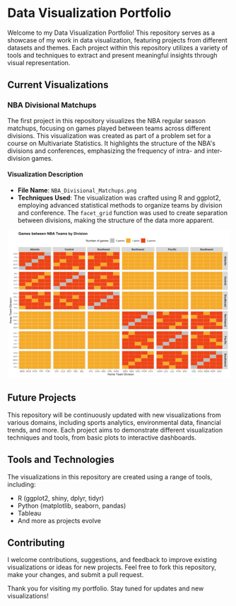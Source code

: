 # Data Visualization Portfolio

Welcome to my Data Visualization Portfolio! This repository serves as a showcase of my work in data visualization, featuring projects from different datasets and themes. Each project within this repository utilizes a variety of tools and techniques to extract and present meaningful insights through visual representation.

## Current Visualizations

### NBA Divisional Matchups

The first project in this repository visualizes the NBA regular season matchups, focusing on games played between teams across different divisions. This visualization was created as part of a problem set for a course on Multivariate Statistics. It highlights the structure of the NBA's divisions and conferences, emphasizing the frequency of intra- and inter-division games.

#### Visualization Description

- **File Name**: `NBA_Divisional_Matchups.png`
- **Techniques Used**: The visualization was crafted using R and ggplot2, employing advanced statistical methods to organize teams by division and conference. The `facet_grid` function was used to create separation between divisions, making the structure of the data more apparent.

![NBA Divisional Matchups](/NBA_Divisional_Matchups.png)

## Future Projects

This repository will be continuously updated with new visualizations from various domains, including sports analytics, environmental data, financial trends, and more. Each project aims to demonstrate different visualization techniques and tools, from basic plots to interactive dashboards.

## Tools and Technologies

The visualizations in this repository are created using a range of tools, including:
- R (ggplot2, shiny, dplyr, tidyr)
- Python (matplotlib, seaborn, pandas)
- Tableau
- And more as projects evolve

## Contributing

I welcome contributions, suggestions, and feedback to improve existing visualizations or ideas for new projects. Feel free to fork this repository, make your changes, and submit a pull request.

Thank you for visiting my portfolio. Stay tuned for updates and new visualizations!
